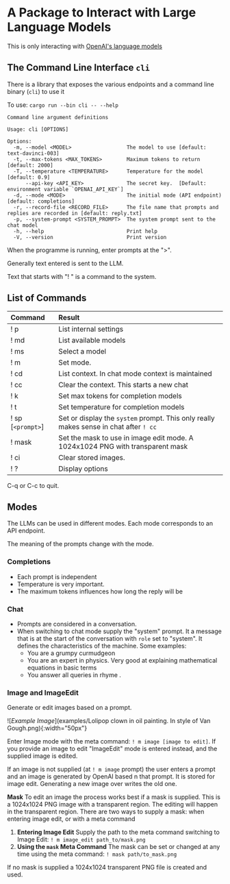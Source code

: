 # A Package to Interact with Large Language Models

This is only interacting with  [OpenAI's language models](https://api.openai.com/v1/)

## The Command Line Interface `cli`

There is a library that exposes the various endpoints and a command line binary (`cli`) to use it

To use: `cargo run --bin cli -- --help`

```
Command line argument definitions

Usage: cli [OPTIONS]

Options:
  -m, --model <MODEL>                  The model to use [default: text-davinci-003]
  -t, --max-tokens <MAX_TOKENS>        Maximum tokens to return [default: 2000]
  -T, --temperature <TEMPERATURE>      Temperature for the model [default: 0.9]
      --api-key <API_KEY>              The secret key.  [Default: environment variable `OPENAI_API_KEY`]
  -d, --mode <MODE>                    The initial mode (API endpoint) [default: completions]
  -r, --record-file <RECORD_FILE>      The file name that prompts and replies are recorded in [default: reply.txt]
  -p, --system-prompt <SYSTEM_PROMPT>  The system prompt sent to the chat model
  -h, --help                           Print help
  -V, --version                        Print version
```


When the programme is running, enter prompts at the ">".

Generally text entered is sent to the LLM.

Text that starts with "! " is a command to the system.  

## List of Commands
|Command| Result|
|:---|:---|
|! p| List internal settings|
|! md| List available models|
|! ms <model name>| Select a model|
|! m <mode>| Set mode. |
|! cd | List context.  In chat mode context is maintained |
|! cc| Clear the context.  This starts a new chat|
|! k <int>| Set max tokens for completion models
|! t <int>| Set temperature for completion models
|! sp [`<prompt>`]| Set or display the `system` prompt.  This only really makes sense in chat after `! cc`  |
|! mask <path>| Set the mask to use in image edit mode.  A 1024x1024 PNG with transparent mask
|! ci | Clear stored images.
|! ?| Display options|
C-q or C-c to quit.



## Modes

The LLMs can be used in different modes.  Each mode corresponds to an API endpoint.

The meaning of the prompts change with the mode.

### Completions

* Each prompt is independent
* Temperature is very important.
* The maximum tokens influences how long the reply will be

### Chat

* Prompts are considered in a conversation.
* When switching to chat mode supply the "system" prompt.  It a message that is at the start of the conversation with `role` set to "system".  It defines the characteristics of the machine.  Some examples:
  * You are a grumpy curmudgeon
  * You are an expert in physics.  Very good at explaining mathematical equations in basic terms
  * You answer all queries in rhyme
.

### Image and ImageEdit

Generate or edit images based on a prompt.

![_Example Image_](examples/Lolipop clown in oil painting.  In style of Van Gough.png){:width="50px"}

Enter Image mode with the meta command: `! m image [image to edit]`.  If you provide an image to edit "ImageEdit" mode is entered instead, and the supplied image is edited.

If an image is not supplied (at `! m image` prompt) the user enters a prompt and an image is generated by OpenAI based n that prompt.  It is stored for image edit.  Generating a new image over writes the old one.  

**Mask**  To edit an image the process works best if a mask is supplied.  This is a 1024x1024 PNG image with a transparent region.  The editing will happen in the transparent region.  There are two ways to supply a mask: when entering image edit, or with a meta command

1. **Entering Image Edit** Supply the path to the meta command switching to Image Edit: `! m image_edit path_to/mask.png`
2. **Using the `mask` Meta Command** The mask can be set or changed at any time using the meta command: `! mask path/to_mask.png`

If no mask is supplied a 1024x1024 transparent PNG file is created and used. 

